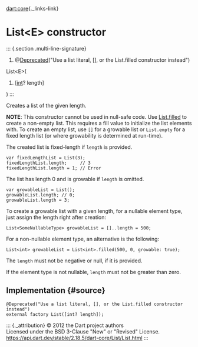 [dart:core](../../dart-core/dart-core-library){._links-link}

List\<E\> constructor
=====================

::: {.section .multi-line-signature}
<div>

1.  @[Deprecated](../deprecated-class)(\"Use a list literal, \[\], or
    the List.filled constructor instead\")

</div>

List\<E\>(

1.  \[[int](../int-class)? length\]

)
:::

Creates a list of the given length.

**NOTE**: This constructor cannot be used in null-safe code. Use
[List.filled](list.filled) to create a non-empty list. This requires a
fill value to initialize the list elements with. To create an empty
list, use `[]` for a growable list or `List.empty` for a fixed length
list (or where growability is determined at run-time).

The created list is fixed-length if `length` is provided.

``` {.language-dart data-language="dart"}
var fixedLengthList = List(3);
fixedLengthList.length;     // 3
fixedLengthList.length = 1; // Error
```

The list has length 0 and is growable if `length` is omitted.

``` {.language-dart data-language="dart"}
var growableList = List();
growableList.length; // 0;
growableList.length = 3;
```

To create a growable list with a given length, for a nullable element
type, just assign the length right after creation:

``` {.language-dart data-language="dart"}
List<SomeNullableType> growableList = []..length = 500;
```

For a non-nullable element type, an alternative is the following:

``` {.language-dart data-language="dart"}
List<int> growableList = List<int>.filled(500, 0, growable: true);
```

The `length` must not be negative or null, if it is provided.

If the element type is not nullable, `length` must not be greater than
zero.

Implementation {#source}
--------------

``` {.language-dart data-language="dart"}
@Deprecated("Use a list literal, [], or the List.filled constructor instead")
external factory List([int? length]);
```

::: {._attribution}
© 2012 the Dart project authors\
Licensed under the BSD 3-Clause \"New\" or \"Revised\" License.\
<https://api.dart.dev/stable/2.18.5/dart-core/List/List.html>
:::
